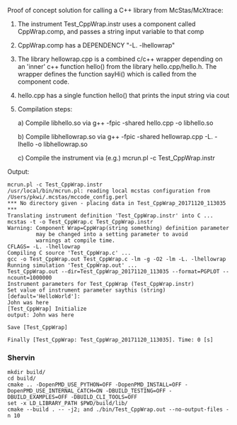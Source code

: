 Proof of concept solution for calling a C++ library from McStas/McXtrace:

1) The instrument Test_CppWrap.instr uses a component called CppWrap.comp, and passes a string 
   input variable to that comp

2) CppWrap.comp has a DEPENDENCY "-L. -lhellowrap"

3) The library hellowrap.cpp is a combined c/c++ wrapper depending on an 'inner' c++ function 
   hello() from the library hello.cpp/hello.h. The wrapper defines the function sayHi() which
   is called from the component code.

4) hello.cpp has a single function hello() that prints the input string via cout 

5) Compilation steps:

   a) Compile libhello.so via
      g++ -fpic -shared hello.cpp -o libhello.so
   
   b) Compile libhellowrap.so via
      g++ -fpic -shared hellowrap.cpp -L. -lhello -o libhellowrap.so

   c) Compile the instrument via (e.g.)
      mcrun.pl -c Test_CppWrap.instr


Output:
```
mcrun.pl -c Test_CppWrap.instr
/usr/local/bin/mcrun.pl: reading local mcstas configuration from /Users/pkwi/.mcstas/mccode_config.perl
*** No directory given - placing data in Test_CppWrap_20171120_113035 ***
Translating instrument definition 'Test_CppWrap.instr' into C ...
mcstas -t -o Test_CppWrap.c Test_CppWrap.instr
Warning: Component Wrap=CppWrap(string something) definition parameter
         may be changed into a setting parameter to avoid
         warnings at compile time.
CFLAGS= -L. -lhellowrap
Compiling C source 'Test_CppWrap.c' ...
gcc -o Test_CppWrap.out Test_CppWrap.c -lm -g -O2 -lm -L. -lhellowrap
Running simulation 'Test_CppWrap.out' ...
Test_CppWrap.out --dir=Test_CppWrap_20171120_113035 --format=PGPLOT --ncount=1000000
Instrument parameters for Test_CppWrap (Test_CppWrap.instr)
Set value of instrument parameter saythis (string) [default='HelloWorld']:
John was here
[Test_CppWrap] Initialize
output: John was here

Save [Test_CppWrap]

Finally [Test_CppWrap: Test_CppWrap_20171120_113035]. Time: 0 [s] 
```

### Shervin
```
mkdir build/
cd build/
cmake .. -DopenPMD_USE_PYTHON=OFF -DopenPMD_INSTALL=OFF -DopenPMD_USE_INTERNAL_CATCH=ON -DBUILD_TESTING=OFF -DBUILD_EXAMPLES=OFF -DBUILD_CLI_TOOLS=OFF
set -x LD_LIBRARY_PATH $PWD/build/lib/
cmake --build . -- -j2; and ./bin/Test_CppWrap.out --no-output-files -n 10


```


